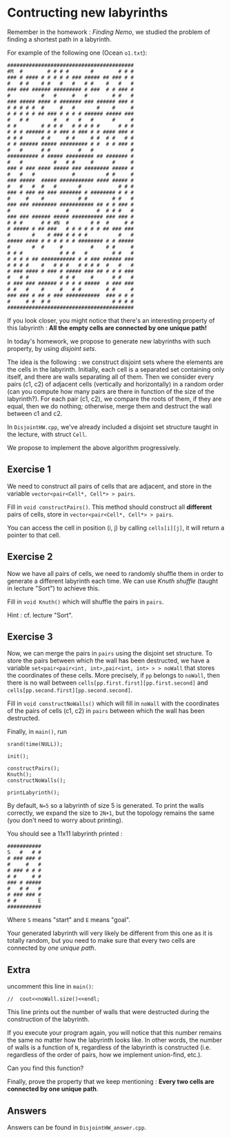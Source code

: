 # Contructing new labyrinths

Remember in the homework : *Finding Nemo*, we studied the problem of finding a shortest path in a labyrinth.

For example of the following one (Ocean `o1.txt`):
```
#########################################
#M  #        # # # #       #        # # #
### # #### # # # # # ### ##### ## ### # #
#   # #    # #   #   #   # #    #   #   #
### ### ###### ######### # ###  # # ### #
#          #   #     #   #        # #   #
### ##### #### # ####### ### ###### ### #
# # # # #  #     #   #       #    #     #
# # # # # ## ### # # # # ###### ##### ###
#   # #        #   #   #   #      #     #
# #        # # # #   # # # # #      # # #
# # # ###### # # ### # ### # # #### ### #
# # #      # #     # #     # #  # #   # #
# # ###### ##### ######### # #  # # ### #
#   #      # #         #   #            #
########## # ##### ######### ## ####### #
#   #          #   # #     #      #     #
### # ### #### ##### ### ######## ##### #
#   #   #            #          # #     #
### #####  ##### ########### #### ##### #
#   #   #  #   #       #            # # #
### # ### ## ### ####### # ######## # # #
#     #    #           # #        # #   #
### ### ######## ########### ## # # ### #
#                  #         #  # # #   #
### ### ###### ##### ########## ### ### #
# # #      # # #N  #       # #  #     # #
# ##### # ## ###   # # # # # # ## ### ###
#       #    # ### # # # #          #   #
##### #### # # # # # # ######## # # #####
#       #  #     #         #    # #     #
# # #            # # #   #        # #   #
# # # # ## ########### # # ### ###### ###
# # # #    #   # # #   # # # #  #   #   #
# ### #### # ### # ##### ### ## # # # ###
#   # #          # # #     #      # #   #
# ### ### ###### # # # # #####  # ### ###
# #   #    #     #   # #        # #     #
### ### # ## # ### ###########  ### # # #
#     # #  # #                    # # # #
#########################################
```

If you look closer, you might notice that there's an interesting property of this labyrinth : **All the empty cells are connected by one unique path!**

In today's homework, we propose to generate new labyrinths with such property, by using *disjoint sets*.

The idea is the following : we construct disjoint sets where the elements are the cells in the labyrinth. Initially, each cell is a separated set containing only itself, and there are walls separating all of them. Then we consider every pairs (c1, c2) of adjacent cells (vertically and horizontally) in a random order (can you compute how many pairs are there in function of the size of the labyrinth?). For each pair (c1, c2), we compare the roots of them, if they are equal, then we do nothing; otherwise, merge them and destruct the wall between c1 and c2.

In `DisjointHW.cpp`, we've already included a disjoint set structure taught in the lecture, with struct `Cell`.

We propose to implement the above algorithm progressively.

Exercise 1
-------------------
We need to construct all pairs of cells that are adjacent, and store in the variable `vector<pair<Cell*, Cell*> > pairs`.

Fill in `void constructPairs()`. This method should construct all **different** pairs of cells, store in `vector<pair<Cell*, Cell*> > pairs`.

You can access the cell in position (i, j) by calling `cells[i][j]`, it will return a pointer to that cell.

Exercise 2
------------------
Now we have all pairs of cells, we need to randomly shuffle them in order to generate a different labyrinth each time. We can use *Knuth shuffle* (taught in lecture "Sort") to achieve this.

Fill in `void Knuth()` which will shuffle the pairs in `pairs`.

Hint : cf. lecture "Sort".

Exercise 3
------------------
Now, we can merge the pairs in `pairs` using the disjoint set structure. To store the pairs between which the wall has been destructed, we have a variable `set<pair<pair<int, int>,pair<int, int> > > noWall` that stores the coordinates of these cells. More precisely, if `pp` belongs to `noWall`, then there is no wall between `cells[pp.first.first][pp.first.second]` and `cells[pp.second.first][pp.second.second]`.

Fill in `void constructNoWalls()` which will fill in `noWall` with the coordinates of the pairs of cells (c1, c2) in `pairs` between which the wall has been destructed. 

Finally, in `main()`, run
```
srand(time(NULL));

init();

constructPairs();
Knuth();
constructNoWalls();

printLabyrinth();
```

By default, `N=5` so a labyrinth of size 5 is generated. To print the walls correctly, we expand the size to `2N+1`, but the topology remains the same (you don't need to worry about printing).

You should see a 11x11 labyrinth printed :
```
###########
S   #   # #
# ### ### #
#     #   #
# ### # # #
# #     # #
### # #####
#   # #   #
# ### ### #
# #       E
###########
```
Where `S` means "start" and `E` means "goal".

Your generated labyrinth will very likely be different from this one as it is totally random, but you need to make sure that every two cells are connected by *one unique path*.

Extra
-------------
uncomment this line in `main()`:
```
//	cout<<noWall.size()<<endl;
```
This line prints out the number of walls that were destructed during the construction of the labyrinth.

If you execute your program again, you will notice that this number remains the same no matter how the labyrinth looks like. In other words, the number of walls is a function of `N`, regardless of the labyrinth is constructed (i.e. regardless of the order of pairs, how we implement union-find, etc.).

Can you find this function?

Finally, prove the property that we keep mentioning : **Every two cells are connected by one unique path**.

Answers
------------
Answers can be found in `DisjointHW_answer.cpp`.
